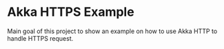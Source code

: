 # Akka HTTPS Example

Main goal of this project to show an example on how to use Akka HTTP to handle HTTPS request.
